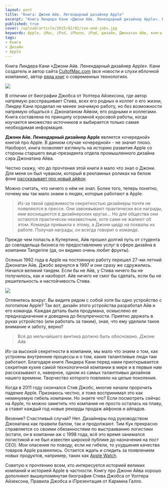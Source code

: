 ```yaml
---
layout: post
title: "Книга: Джони Айв. Легендарный дизайнер Apple"
excerpt: "Книга Линдера Кани «Джони Айв. Ленендарный дизайнер Apple». Кани создатель и автор сайта CultofMac.com (сайт посвященный всему, что связано с яблочной компанией), автор ряда книг о современных технологиях."
published: true
cover: /upload/article/2015/02/02/ive-and-jobs.jpg
keywords: Apple, iMac, iPod, iPhone, iPad, дизайн, Джонатан Айв, книга про дизайнера, биография Джони Айва, Стив Джобс, Тим Кук
tags:
- Книга
- Дизайн
- Apple
---
```


Книга Линдера Кани «Джони Айв. Ленендарный дизайнер Apple». Кани создатель и автор сайта <a href="http://www.cultofmac.com/" target="_blank">CultofMac.com</a> (все новости и слухи яблочной компании),
автор <a href="http://www.ozon.ru/person/28741442/" target="_blank">ряда книг</a> о современных технологиях.

<a href="http://www.mann-ivanov-ferber.ru/books/jony_ive/" target="_blank"><img src="{{site.url}}/upload/article/2015/02/02/jony-ive.png" class="original"></a>

В отличии от биографии Джобса от Уолтера Айзексона, где автор напрямую расспрашивает Стива, всех его родных и коллег о его жизни, Линдер Кани проделал не менее значимую работу, но без возможности напрямую общаться
с Джонатаном Айвом, его родными и коллегами. Книга составлена по принципу огромной курсовой работы, когда изучается множество источников и выбирается только самая необходимая информация.

**Джони Айв. Ленендарный дизайнер Apple** является «очередной» книгой про Apple. В данном случае «очередной» - не значит плохо. Наоборот, книга позволяет взглянуть на историю развития Apple со стороны старшего вице-президента отдела промышленного дизайна сэра Джонатана Айва.

Честно скажу, что до прочтения этой книги я мало что знал о Джони. Для меня он был чуваком, который в рекламных роликах на белом фоне <a href="http://www.youtube.com/watch?v=utUPth77L_o" target="_blank">рассказывает про новый айфон</a>.

Можно считать, что ничего о нём не знал. Более того, теперь понятно, почему мы так мало знаем о людях, которые работают в Apple.

<blockquote>
Из-за такой одержимости секретностью дизайнеры почти не появляются в прессе. Они завоевывают практически все награды, ими восхищаются в дизайнерских кругах... Но для общества они остаются практически неизвестным, хотя сами не жалеют об этом. Команда привыкла к этому, а Джони щедр на похвалы их работе. Получая награды, он всегда говорит о команде.
</blockquote>

Прежде чем попасть в Купертино, Айв прошел долгий путь от студента до совладельца бизнеса по предоставлению услуг в сфере дизайна в компании Tangerine (да, он видимо очень любит фрукты).

Осенью 1992 года в Apple на постоянную работу перешел 27-ми летний Джонатан Айв. Джобс вернулся в 1997 и они сразу же сдружились. Начался великий тандем.
Если бы не Айв, у Стива ничего бы не получилось, как и наоборот. Айв ничего не смог бы сделать, если бы не решительность и настойчивость Стива.

<img src="{{site.url}}/upload/article/2015/02/02/ive-and-jobs.jpg">

Оглянитесь вокруг. Вы видите рядом с собой хотя бы одно устройство с логотипом Apple? Так вот, дизайн этого устройства разработал Айв и его команда.
Каждая деталь была продумана, осмыслено ее предназдначение и доведена до безупречности. Приятно держать в руках устройство (или работать за таким), зная, что ему уделили такое внимание и заботу, верно?

<blockquote>
Всё до мельчайшего винтика должно быть обосновано.
<cite>Джони Айв</cite>
</blockquote>

Из-за высокой секретности в компании, мы мало что знаем о том, как устроены внутренние процессы и о том, какие талантливые люди там работают.
Благодаря книге Линдера Кани перед нами приоткрывается секретная кухня самой технологичной компании в мире и в первые нам рассказывают о, наверное, одном из самых талантливых дизайнов нашего времени.
Творчество которого повлияло на целые поколения.

Когда в 2011 году скончался Стив Джобс, многие начали пророчить падение Apple. Признаюсь честно, я тоже воспринимал это как неминуемую гибель компании. Но знаете что?
Если посмотреть сейчас на Apple, то можно заметить что компания не просто осталась на плаву, а ставит каждый год новые рекорды продаж айфонов и айпадов.

Везение? Счастливый случай? Нет. Дизайнеры под руководством Джонатана как правили балом, так и продолжают. Тим Кук прекрасно справляется со своими обязанностями по выстраиванию логистики (кстати, он в компании аж с 1998 года, всё это время занимался логистикой и не был известен широкой публике до назначения на пост CEO).
Мои опасения по поводу, если не гибели, то ухудшения качества товаров Apple развеялись. Остается ждать и следить за появлением новых продуктов, например, таких как <a href="https://www.apple.com/ru/watch/" target="_blank">Apple Watch</a>.

Советую к прочтению всем, кто интересуется историей великих компаний и историей Apple в частности.
Книгу про Джони Айва хорошо дополняют вышеупомянутая биография Стива Джобса от Уолтера Айзексона, Правила Джобса и iПрезентация от Кармина Галло.
